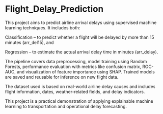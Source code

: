 # Flight_Delay_Prediction
This project aims to predict airline arrival delays using supervised machine learning techniques. It includes both:

Classification – to predict whether a flight will be delayed by more than 15 minutes (arr_del15), and

Regression – to estimate the actual arrival delay time in minutes (arr_delay).

The pipeline covers data preprocessing, model training using Random Forests, performance evaluation with metrics like confusion matrix, ROC-AUC, and visualization of feature importance using SHAP. Trained models are saved and reusable for inference on new flight data.

The dataset used is based on real-world airline delay causes and includes flight information, dates, weather-related fields, and delay indicators.

This project is a practical demonstration of applying explainable machine learning to transportation and operational delay forecasting.
